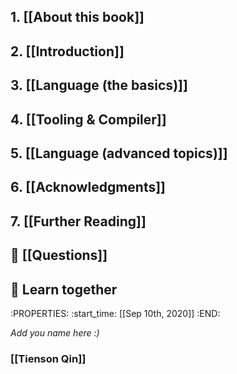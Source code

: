 ## 1. [[About this book]]
## 2. [[Introduction]]
## 3. [[Language (the basics)]]
## 4. [[Tooling & Compiler]]
## 5. [[Language (advanced topics)]]
## 6. [[Acknowledgments]]
## 7. [[Further Reading]]
## 💭 [[Questions]]
## 📖 **Learn together**
:PROPERTIES:
:start_time: [[Sep 10th, 2020]]
:END:

_Add you name here :)_
### [[Tienson Qin]]
